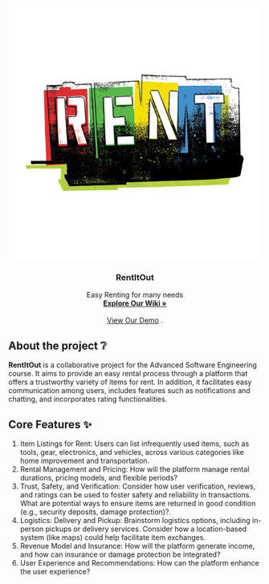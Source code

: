 <div align="center">
  <a href="https://github.com/leenfhd/rentItOut-">
    <img src="public/images/rent.png" alt="Logo">
  </a>

  <h3 align="center">RentItOut</h3>
  <p align="center">
Easy Renting for many needs
    <br />
    <a href="https://github.com/leenfhd/rentItOut-/wiki"><strong>Explore Our Wiki »</strong></a>
    <br />
    <br />
    <a href="#">View Our Demo</a>
    .
  </p>
  </div>
  
  ## About the project :grey_question:
  <strong>RentItOut</strong> is a collaborative project for the Advanced Software Engineering course. It aims to provide an easy rental process through a platform that offers a trustworthy variety of items for rent. In addition, it facilitates easy communication among users, includes features such as notifications and chatting, and incorporates rating functionalities.
## Core Features :sparkles:
1. Item Listings for Rent: Users can list infrequently used items, such as tools, gear,
electronics, and vehicles, across various categories like home improvement and
transportation.
2. Rental Management and Pricing: How will the platform manage rental durations,
pricing models, and flexible periods?
3. Trust, Safety, and Verification: Consider how user verification, reviews, and ratings can
be used to foster safety and reliability in transactions. What are potential ways to
ensure items are returned in good condition (e.g., security deposits, damage
protection)?.
4. Logistics: Delivery and Pickup: Brainstorm logistics options, including in-person pickups
or delivery services. Consider how a location-based system (like maps) could help
facilitate item exchanges.
5. Revenue Model and Insurance: How will the platform generate income, and how can
insurance or damage protection be integrated?
6. User Experience and Recommendations: How can the platform enhance the user
experience?
